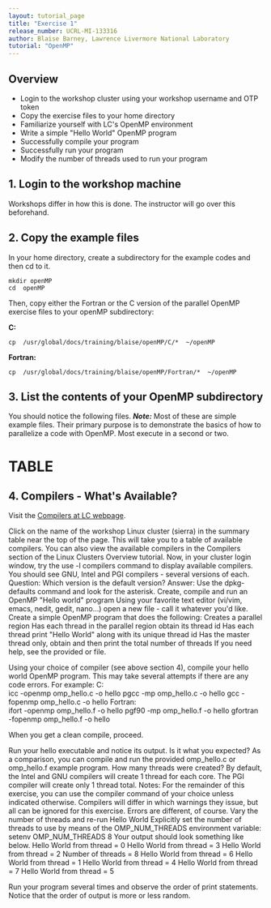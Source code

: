 ```yaml
---
layout: tutorial_page
title: "Exercise 1"
release_number: UCRL-MI-133316
author: Blaise Barney, Lawrence Livermore National Laboratory
tutorial: "OpenMP"
---
```


## Overview

* Login to the workshop cluster using your workshop username and OTP token
* Copy the exercise files to your home directory
* Familiarize yourself with LC's OpenMP environment
* Write a simple "Hello World" OpenMP program
* Successfully compile your program
* Successfully run your program
* Modify the number of threads used to run your program

## 1. Login to the workshop machine

Workshops differ in how this is done. The instructor will go over this beforehand.

## 2. Copy the example files

In your home directory, create a subdirectory for the example codes and then cd to it.

```
mkdir openMP
cd  openMP 
```

Then, copy either the Fortran or the C version of the parallel OpenMP exercise files to your openMP subdirectory:

**C:**
```	
cp  /usr/global/docs/training/blaise/openMP/C/*  ~/openMP
```
**Fortran:**
```
cp  /usr/global/docs/training/blaise/openMP/Fortran/*  ~/openMP
```

## 3. List the contents of your OpenMP subdirectory

You should notice the following files. ***Note:*** Most of these are simple example files. Their primary purpose is to demonstrate the basics of how to parallelize a code with OpenMP. Most execute in a second or two.

# TABLE

## 4. Compilers - What's Available?

Visit the [Compilers at LC webpage](https://hpc.llnl.gov/software/development-environment-software/compilers).

Click on the name of the workshop Linux cluster (sierra) in the summary table near the top of the page. This will take you to a table of available compilers.
You can also view the available compilers in the Compilers section of the Linux Clusters Overview tutorial.
Now, in your cluster login window, try the use -l compilers command to display available compilers. You should see GNU, Intel and PGI compilers - several versions of each.
Question: Which version is the default version?
Answer: Use the dpkg-defaults command and look for the asterisk.
Create, compile and run an OpenMP "Hello world" program
Using your favorite text editor (vi/vim, emacs, nedit, gedit, nano...) open a new file - call it whatever you'd like.
Create a simple OpenMP program that does the following:
Creates a parallel region
Has each thread in the parallel region obtain its thread id
Has each thread print "Hello World" along with its unique thread id
Has the master thread only, obtain and then print the total number of threads
If you need help, see the provided   or  file.

Using your choice of compiler (see above section 4), compile your hello world OpenMP program. This may take several attempts if there are any code errors. For example:
C:	
icc -openmp omp_hello.c -o hello
pgcc -mp omp_hello.c -o hello
gcc -fopenmp omp_hello.c -o hello
Fortran:	
ifort -openmp omp_hello.f -o hello
pgf90 -mp omp_hello.f -o hello
gfortran -fopenmp omp_hello.f -o hello

When you get a clean compile, proceed.

Run your hello executable and notice its output.
Is it what you expected? As a comparison, you can compile and run the provided omp_hello.c or omp_hello.f example program.
How many threads were created? By default, the Intel and GNU compilers will create 1 thread for each core. The PGI compiler will create only 1 thread total.
Notes:
For the remainder of this exercise, you can use the compiler command of your choice unless indicated otherwise.
Compilers will differ in which warnings they issue, but all can be ignored for this exercise. Errors are different, of course.
Vary the number of threads and re-run Hello World
Explicitly set the number of threads to use by means of the OMP_NUM_THREADS environment variable:
setenv OMP_NUM_THREADS 8
Your output should look something like below.
Hello World from thread = 0
Hello World from thread = 3
Hello World from thread = 2
Number of threads = 8
Hello World from thread = 6
Hello World from thread = 1
Hello World from thread = 4
Hello World from thread = 7
Hello World from thread = 5

Run your program several times and observe the order of print statements. Notice that the order of output is more or less random.

































#
